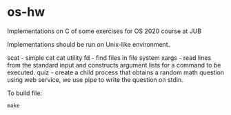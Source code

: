 # os-hw
Implementations on C of some exercises for OS 2020 course at JUB

Implementations should be run on Unix-like environment.

scat - simple cat cat utility
fd - find files in file system
xargs - read lines from the standard input and constructs argument lists for a command to be executed.
quiz - create a child process that obtains a random math question using web service, we use pipe to write the question on stdin.

To build file:
```
make
```
